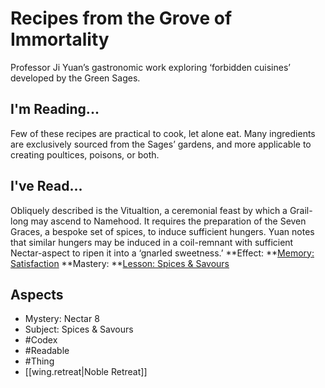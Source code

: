 # Recipes from the Grove of Immortality
Professor Ji Yuan’s gastronomic work exploring ‘forbidden cuisines’ developed by the Green Sages.
## I'm Reading...
Few of these recipes are practical to cook, let alone eat. Many ingredients are exclusively sourced from the Sages’ gardens, and more applicable to creating poultices, poisons, or both.
## I've Read...
Obliquely described is the Vitualtion, a ceremonial feast by which a Grail-long may ascend to Namehood. It requires the preparation of the Seven Graces, a bespoke set of spices, to induce sufficient hungers. Yuan notes that similar hungers may be induced in a coil-remnant with sufficient Nectar-aspect to ripen it into a ‘gnarled sweetness.’
**Effect: **[Memory: Satisfaction](https://uadaf.theevilroot.xyz/rowenarium/element/mem.satisfaction)
**Mastery: **[Lesson: Spices & Savours](https://uadaf.theevilroot.xyz/rowenarium/element/x.spices.savours)
## Aspects
- Mystery: Nectar 8
- Subject: Spices & Savours
- #Codex
- #Readable
- #Thing
- [[wing.retreat|Noble Retreat]]